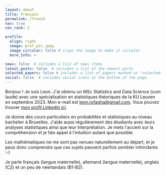```yaml
---
layout: about
title: Français
permalink: /french
nav: true
nav_rank: 2

profile:
  align: right
  image: prof_pic.jpeg
  image_circular: false # crops the image to make it circular
  more_info: >

news: false  # includes a list of news items
latest_posts: false  # includes a list of the newest posts
selected_papers: false # includes a list of papers marked as "selected={true}"
social: false  # includes social icons at the bottom of the page
---
```


Bonjour ! Je suis Leon. J'ai obtenu un MSc Statistics and Data Science (cum laude) avec une spécialisation en statistiques théoriques de la KU Leuven en septembre 2023. Mon e-mail est [leon.rofagha@gmail.com](mailto:leon.rofagha@gmail.com). Vous pouvez trouver [mon profil Linkedin ici](https://linkedin.com/in/leonrofagha/).

Je donne des cours particuliers en probabilités et statistiques au niveau bachelier à Bruxelles. J'aide aussi régulièrement des étudiants avec leurs analyses statistiques ainsi que leur interprétation. Je mets l'accent sur la compréhension et je fais appel à l'intuition autant que possible. 

Les mathématiques ne me sont pas venues naturellement au départ, et je peux donc comprendre que ces sujets peuvent parfois sembler intimidants :-)

Je parle français (langue maternelle), allemand (langue maternelle), anglais (C2) et un peu de néerlandais (B1-B2).
